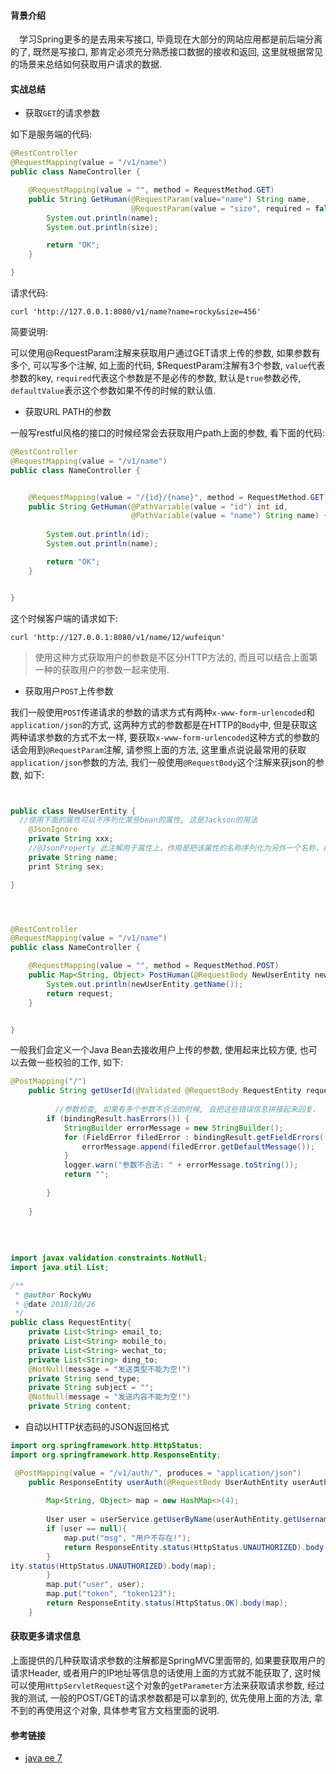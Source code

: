 #### 背景介绍

&emsp;学习Spring更多的是去用来写接口, 毕竟现在大部分的网站应用都是前后端分离的了, 既然是写接口, 那肯定必须充分熟悉接口数据的接收和返回, 这里就根据常见的场景来总结如何获取用户请求的数据.


#### 实战总结

* 获取`GET`的请求参数

如下是服务端的代码:

```java
@RestController
@RequestMapping(value = "/v1/name")
public class NameController {

    @RequestMapping(value = "", method = RequestMethod.GET)
    public String GetHuman(@RequestParam(value="name") String name,
                           @RequestParam(value = "size", required = false, defaultValue = "123") String size) {
        System.out.println(name);
        System.out.println(size);

        return "OK";
    }

}

```

请求代码:

```
curl 'http://127.0.0.1:8080/v1/name?name=rocky&size=456'
```

简要说明:

可以使用@RequestParam注解来获取用户通过GET请求上传的参数, 如果参数有多个, 可以写多个注解, 如上面的代码, $RequestParam注解有3个参数, `value`代表参数的key, `required`代表这个参数是不是必传的参数, 默认是`true`参数必传, `defaultValue`表示这个参数如果不传的时候的默认值.


* 获取URL PATH的参数

一般写restful风格的接口的时候经常会去获取用户path上面的参数, 看下面的代码:

```java
@RestController
@RequestMapping(value = "/v1/name")
public class NameController {


    @RequestMapping(value = "/{id}/{name}", method = RequestMethod.GET)
    public String GetHuman(@PathVariable(value = "id") int id,
                           @PathVariable(value = "name") String name) {
                           
        System.out.println(id);
        System.out.println(name);

        return "OK";
    }


}
```

这个时候客户端的请求如下:

```
curl 'http://127.0.0.1:8080/v1/name/12/wufeiqun'
```

> 使用这种方式获取用户的参数是不区分HTTP方法的, 而且可以结合上面第一种的获取用户的参数一起来使用.



* 获取用户`POST`上传参数

我们一般使用`POST`传递请求的参数的请求方式有两种`x-www-form-urlencoded`和`application/json`的方式, 这两种方式的参数都是在HTTP的`Body`中, 但是获取这两种请求参数的方式不太一样, 要获取`x-www-form-urlencoded`这种方式的参数的话会用到`@RequestParam`注解, 请参照上面的方法, 这里重点说说最常用的获取`application/json`参数的方法, 我们一般使用`@RequestBody`这个注解来获json的参数, 如下:

```java


public class NewUserEntity {
  //使用下面的属性可以不序列化某些bean的属性, 这是Jackson的用法
	@JsonIgnore
	private String xxx;
	//@JsonProperty 此注解用于属性上，作用是把该属性的名称序列化为另外一个名称，如把trueName属性序列化为name，@JsonProperty("name")。
	private String name;
	print String sex;

}




@RestController
@RequestMapping(value = "/v1/name")
public class NameController {

    @RequestMapping(value = "", method = RequestMethod.POST)
    public Map<String, Object> PostHuman(@RequestBody NewUserEntity newUserEntity) {
        System.out.println(newUserEntity.getName());
        return request;
    }


}

```

一般我们会定义一个Java Bean去接收用户上传的参数, 使用起来比较方便, 也可以去做一些校验的工作, 如下: 


```java
@PostMapping("/")
    public String getUserId(@Validated @RequestBody RequestEntity requestEntity, BindingResult bindingResult) {
    
          //参数检查, 如果有多个参数不合法的时候, 会把这些错误信息拼接起来回复.
        if (bindingResult.hasErrors()) {
            StringBuilder errorMessage = new StringBuilder();
            for (FieldError filedError : bindingResult.getFieldErrors()) {
                errorMessage.append(filedError.getDefaultMessage());
            }
            logger.warn("参数不合法: " + errorMessage.toString());
            return "";
          
        }
    
    }
    
    
    
    
import javax.validation.constraints.NotNull;
import java.util.List;

/**
 * @author RockyWu
 * @date 2018/10/26
 */
public class RequestEntity{
    private List<String> email_to;
    private List<String> mobile_to;
    private List<String> wechat_to;
    private List<String> ding_to;
    @NotNull(message = "发送类型不能为空!")
    private String send_type;
    private String subject = "";
    @NotNull(message = "发送内容不能为空!")
    private String content;    
```

* 自动以HTTP状态码的JSON返回格式


```java
import org.springframework.http.HttpStatus;
import org.springframework.http.ResponseEntity;

 @PostMapping(value = "/v1/auth/", produces = "application/json")
    public ResponseEntity userAuth(@RequestBody UserAuthEntity userAuthEntity){
        
        Map<String, Object> map = new HashMap<>(4);
        
        User user = userService.getUserByName(userAuthEntity.getUsername());
        if (user == null){
            map.put("msg", "用户不存在!");
            return ResponseEntity.status(HttpStatus.UNAUTHORIZED).body(map);
        }
ity.status(HttpStatus.UNAUTHORIZED).body(map);
        }
        map.put("user", user);
        map.put("token", "token123");
        return ResponseEntity.status(HttpStatus.OK).body(map);
    }
```


#### 获取更多请求信息

上面提供的几种获取请求参数的注解都是SpringMVC里面带的, 如果要获取用户的请求Header, 或者用户的IP地址等信息的话使用上面的方式就不能获取了, 这时候可以使用`HttpServletRequest`这个对象的`getParameter`方法来获取请求参数, 经过我的测试, 一般的POST/GET的请求参数都是可以拿到的, 优先使用上面的方法, 拿不到的再使用这个对象, 具体参考官方文档里面的说明.


#### 参考链接

* [java ee 7](https://docs.oracle.com/javaee/7/api/javax/servlet/ServletRequest.html#getParameter-java.lang.String-)